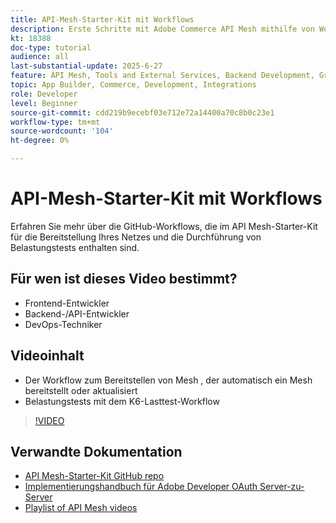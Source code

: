 ```yaml
---
title: API-Mesh-Starter-Kit mit Workflows
description: Erste Schritte mit Adobe Commerce API Mesh mithilfe von Workflows zur Bereitstellung Ihrer Netz- und Belastungstests.
kt: 18388
doc-type: tutorial
audience: all
last-substantial-update: 2025-6-27
feature: API Mesh, Tools and External Services, Backend Development, GraphQL, Storefront
topic: App Builder, Commerce, Development, Integrations
role: Developer
level: Beginner
source-git-commit: cdd219b9ecebf03e712e72a14400a70c8b0c23e1
workflow-type: tm+mt
source-wordcount: '104'
ht-degree: 0%

---
```


# API-Mesh-Starter-Kit mit Workflows

Erfahren Sie mehr über die GitHub-Workflows, die im API Mesh-Starter-Kit für die Bereitstellung Ihres Netzes und die Durchführung von Belastungstests enthalten sind.

## Für wen ist dieses Video bestimmt?

* Frontend-Entwickler
* Backend-/API-Entwickler
* DevOps-Techniker

## Videoinhalt

* Der Workflow zum Bereitstellen von Mesh , der automatisch ein Mesh bereitstellt oder aktualisiert
* Belastungstests mit dem K6-Lasttest-Workflow

>[!VIDEO](https://video.tv.adobe.com/v/3464524?learn=on&enablevpops)

## Verwandte Dokumentation

* [API Mesh-Starter-Kit GitHub repo](https://github.com/adobe-commerce/api-mesh-starter-kit)
* [Implementierungshandbuch für Adobe Developer OAuth Server-zu-Server](https://developer.adobe.com/developer-console/docs/guides/authentication/ServerToServerAuthentication/implementation)
* [Playlist of API Mesh videos](https://experienceleague.adobe.com/en/playlists/commerce-get-started-app-builder-and-api-mesh)

